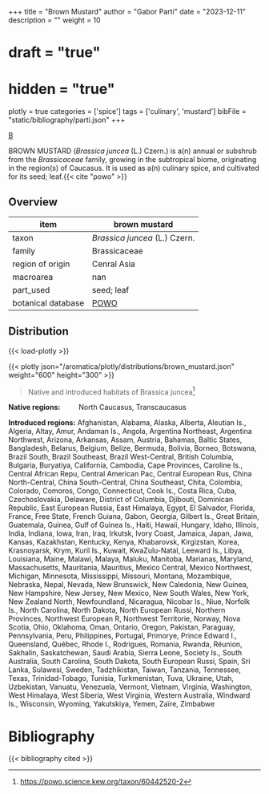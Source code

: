 +++
title = "Brown Mustard"
author = "Gabor Parti"
date = "2023-12-11"
description = ""
weight = 10
# draft = "true"
# hidden = "true"
plotly = true
categories = ['spice']
tags = ['culinary', 'mustard']
bibFile = "static/bibliography/parti.json"
+++

 [<i class="fab fa-wikipedia-w"></i>](https://en.wikipedia.org/wiki/Brassica_juncea)

 [B](https://www.britannica.com/plant/mustard)



<center>



</center>

BROWN MUSTARD (*Brassica juncea* (L.) Czern.) is a(n) annual or subshrub from the *Brassicaceae* family, growing in the subtropical biome, originating in the region(s) of Caucasus. It is used as a(n) culinary spice, and cultivated for its seed; leaf.{{< cite "powo" >}}

## Overview

|       item       |                    brown mustard                    |
|------------------|-----------------------------------------------------|
|       taxon      |            *Brassica juncea* (L.) Czern.            |
|      family      |                     Brassicaceae                    |
| region of origin |                     Cenral Asia                     |
|     macroarea    |                         nan                         |
|     part_used    |                      seed; leaf                     |
|botanical database|[POWO](https://powo.science.kew.org/taxon/60442520-2)|



## Distribution

{{< load-plotly >}}

{{< plotly json="/aromatica/plotly/distributions/brown_mustard.json" weight="600" height="300" >}}

>Native and introduced habitats of Brassica juncea[^powo]

[^powo]: https://powo.science.kew.org/taxon/60442520-2

<p style="text-align:left;">

**Native regions:** &ensp; &ensp; &ensp; North Caucasus, Transcaucasus

**Introduced regions:** Afghanistan, Alabama, Alaska, Alberta, Aleutian Is., Algeria, Altay, Amur, Andaman Is., Angola, Argentina Northeast, Argentina Northwest, Arizona, Arkansas, Assam, Austria, Bahamas, Baltic States, Bangladesh, Belarus, Belgium, Belize, Bermuda, Bolivia, Borneo, Botswana, Brazil South, Brazil Southeast, Brazil West-Central, British Columbia, Bulgaria, Buryatiya, California, Cambodia, Cape Provinces, Caroline Is., Central African Repu, Central American Pac, Central European Rus, China North-Central, China South-Central, China Southeast, Chita, Colombia, Colorado, Comoros, Congo, Connecticut, Cook Is., Costa Rica, Cuba, Czechoslovakia, Delaware, District of Columbia, Djibouti, Dominican Republic, East European Russia, East Himalaya, Egypt, El Salvador, Florida, France, Free State, French Guiana, Gabon, Georgia, Gilbert Is., Great Britain, Guatemala, Guinea, Gulf of Guinea Is., Haiti, Hawaii, Hungary, Idaho, Illinois, India, Indiana, Iowa, Iran, Iraq, Irkutsk, Ivory Coast, Jamaica, Japan, Jawa, Kansas, Kazakhstan, Kentucky, Kenya, Khabarovsk, Kirgizstan, Korea, Krasnoyarsk, Krym, Kuril Is., Kuwait, KwaZulu-Natal, Leeward Is., Libya, Louisiana, Maine, Malawi, Malaya, Maluku, Manitoba, Marianas, Maryland, Massachusetts, Mauritania, Mauritius, Mexico Central, Mexico Northwest, Michigan, Minnesota, Mississippi, Missouri, Montana, Mozambique, Nebraska, Nepal, Nevada, New Brunswick, New Caledonia, New Guinea, New Hampshire, New Jersey, New Mexico, New South Wales, New York, New Zealand North, Newfoundland, Nicaragua, Nicobar Is., Niue, Norfolk Is., North Carolina, North Dakota, North European Russi, Northern Provinces, Northwest European R, Northwest Territorie, Norway, Nova Scotia, Ohio, Oklahoma, Oman, Ontario, Oregon, Pakistan, Paraguay, Pennsylvania, Peru, Philippines, Portugal, Primorye, Prince Edward I., Queensland, Québec, Rhode I., Rodrigues, Romania, Rwanda, Réunion, Sakhalin, Saskatchewan, Saudi Arabia, Sierra Leone, Society Is., South Australia, South Carolina, South Dakota, South European Russi, Spain, Sri Lanka, Sulawesi, Sweden, Tadzhikistan, Taiwan, Tanzania, Tennessee, Texas, Trinidad-Tobago, Tunisia, Turkmenistan, Tuva, Ukraine, Utah, Uzbekistan, Vanuatu, Venezuela, Vermont, Vietnam, Virginia, Washington, West Himalaya, West Siberia, West Virginia, Western Australia, Windward Is., Wisconsin, Wyoming, Yakutskiya, Yemen, Zaïre, Zimbabwe

</p>



# Bibliography

{{< bibliography cited >}}

